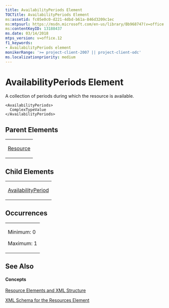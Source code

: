 ```yaml
---
title: AvailabilityPeriods Element
TOCTitle: AvailabilityPeriods Element
ms:assetid: fc05e0c0-d221-4dbd-b61a-846d3209c1ec
ms:mtpsurl: https://msdn.microsoft.com/en-us/library/Bb968747(v=office.12)
ms:contentKeyID: 13188437
ms.date: 03/14/2018
mtps_version: v=office.12
f1_keywords:
- AvailabilityPeriods element
monikerRange: '>= project-client-2007 || project-client-odc'
ms.localizationpriority: medium
---
```


# AvailabilityPeriods Element




A collection of periods during which the resource is available.

    <AvailabilityPeriods>
      ComplexTypeValue
    </AvailabilityPeriods>

## Parent Elements

<table>
<colgroup>
<col style="width: 100%" />
</colgroup>
<tbody>
<tr class="odd">
<td><p><a href="resource-element.md">Resource</a></p></td>
</tr>
</tbody>
</table>

## Child Elements

<table>
<colgroup>
<col style="width: 100%" />
</colgroup>
<tbody>
<tr class="odd">
<td><p><a href="availabilityperiod-element.md">AvailabilityPeriod</a></p></td>
</tr>
</tbody>
</table>

## Occurrences

<table>
<colgroup>
<col style="width: 100%" />
</colgroup>
<tbody>
<tr class="odd">
<td><p>Minimum: 0</p>
<p>Maximum: 1</p></td>
</tr>
</tbody>
</table>

## See Also

#### Concepts

[Resource Elements and XML Structure](resource-elements-and-xml-structure.md)

[XML Schema for the Resources Element](xml-schema-for-the-resources-element.md)

